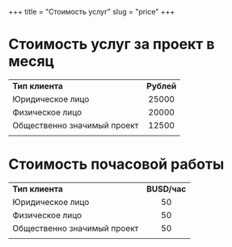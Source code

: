 +++
title = "Стоимость услуг"
slug = "price"
+++

# Стоимость услуг за проект в месяц

|||
| :---        |    :----:   |
| **Тип клиента** | **Рублей** |
| Юридическое лицо | 25000 |
| Физическое лицо | 20000 |
| Общественно значимый проект | 12500 |
|||
# Стоимость почасовой работы

|||
| :---        |  :----: |
| **Тип клиента** | **BUSD/час** |
| Юридическое лицо | 50 |
| Физическое лицо | 50 |
| Общественно значимый проект | 50 |
|||